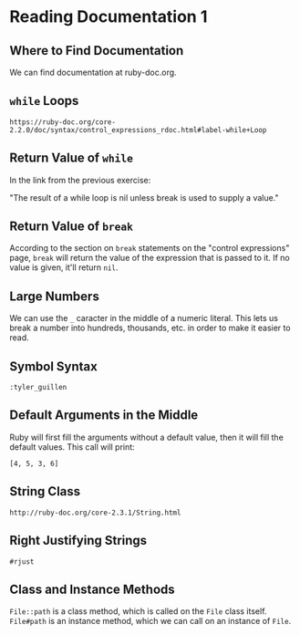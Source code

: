 # Reading Documentation 1

## Where to Find Documentation

We can find documentation at ruby-doc.org.

## `while` Loops

`https://ruby-doc.org/core-2.2.0/doc/syntax/control_expressions_rdoc.html#label-while+Loop`

## Return Value of `while`

In the link from the previous exercise:

"The result of a while loop is nil unless break is used to supply a value."

## Return Value of `break`

According to the section on `break` statements on the "control expressions" page, `break` will return the value of the expression that is passed to it. If no value is given, it'll return `nil`.

## Large Numbers

We can use the `_` caracter in the middle of a numeric literal. This lets us break a number into hundreds, thousands, etc. in order to make it easier to read.

## Symbol Syntax

`:tyler_guillen`

## Default Arguments in the Middle

Ruby will first fill the arguments without a default value, then it will fill the default values. This call will print:

```
[4, 5, 3, 6]
```

## String Class

`http://ruby-doc.org/core-2.3.1/String.html`

## Right Justifying Strings

`#rjust`

## Class and Instance Methods

`File::path` is a class method, which is called on the `File` class itself. `File#path` is an instance method, which we can call on an instance of `File`.
